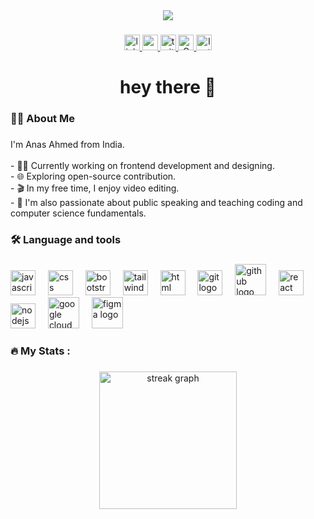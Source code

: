 <div align="center">
  <img src="https://github.com/user-attachments/assets/68e83f0e-f88e-44f1-9af0-0bfa11b81b07"  />
</div>

###

<div align="center">
   <a href="https://www.linkedin.com/in/anas-ahmed-4b2761240?lipi=urn%3Ali%3Apage%3Ad_flagship3_profile_view_base_contact_details%3BaFXUBdVCSMqHWd0e53Xrmw%3D%3D" target="_blank">
  <img src="https://img.shields.io/static/v1?message=LinkedIn&logo=linkedin&label=&color=0077B5&logoColor=white&labelColor=&style=for-the-badge" target="_blank" height="25" alt="linkedin logo"  />
  </a>
<a href="https://www.youtube.com/@anasrehberlik/featured" target="_blank">
  <img src="https://img.shields.io/static/v1?message=Youtube&logo=youtube&label=&color=FF1919&logoColor=white&labelColor=&style=for-the-badge" target="_blank" height="25" alt="youtube logo"  />
    </a>
    <a href="https://twitter.com/AnasRehberlik" target="_blank">
  <img src="https://img.shields.io/static/v1?message=Twitter&logo=twitter&label=&color=1DA1F2&logoColor=white&labelColor=&style=for-the-badge" target="_blank" height="25" alt="twitter logo"  />
  </a>
  <a href="mailto:anasahmedofficial3@gmail.com" target="_blank">
  <img src="https://img.shields.io/static/v1?message=Gmail&logo=gmail&label=&color=D14836&logoColor=white&labelColor=&style=for-the-badge" target="_blank" height="25" alt="Gmail logo"  />
</a>
<a href="https://www.instagram.com/anas_rehberlik/" target="_blank">
  <img src="https://img.shields.io/static/v1?message=Instagram&logo=instagram&label=&color=962fbf&logoColor=white&labelColor=&style=for-the-badge" target="_blank" height="25" alt="Instagram logo" />
</a>
</div>


###

<!-- <div align="center">
  <img src="https://visitor-badge.laobi.icu/badge?page_id=maurodesouza.maurodesouza&"  />
</div> -->



###

<h1 align="center">hey there 👋</h1>

###

<h3 align="left">👩‍💻  About Me</h3>

###

<p align="left">I'm Anas Ahmed from India.<br><br>-  👨‍💻 Currently working on frontend development and designing.<br>- 🌐 Exploring open-source contribution.<br>- 🎬 In my free time, I enjoy video editing.<br>- 🎤 I'm also passionate about public speaking and teaching coding and computer science fundamentals.
</p>

###

<h3 align="left">🛠 Language and tools</h3>

###

<div align="left">
  <img src="https://github.com/Anas-Rehberlik/Anas-Rehberlik/assets/116806081/ce2be939-a5a2-4ec5-b915-de5efde3a469" height="40" alt="javascript logo"  />
  <img width="12" />
  <img src="https://github.com/Anas-Rehberlik/Anas-Rehberlik/assets/116806081/b08550b2-725a-4575-8052-680380464b26" height="40" alt="css logo"  />
  <img width="12" />
  <img src="https://github.com/Anas-Rehberlik/Anas-Rehberlik/assets/116806081/40cb2f47-7c0d-483d-9468-045a3bbebb21" height="40" alt="bootstrap logo"  />
  <img width="12" />
  <img src="https://github.com/Anas-Rehberlik/Anas-Rehberlik/assets/116806081/3c5d3475-8172-40ca-83ed-233aaaaafc8a" height="40" alt="tailwind logo"  />
  <img width="12" />
  <img src="https://github.com/Anas-Rehberlik/Anas-Rehberlik/assets/116806081/1cfee15e-0fb0-48d6-86ba-a0f567b862fa" height="40" alt="html logo"  />
  <img width="12" />
  <img src="https://github.com/Anas-Rehberlik/Anas-Rehberlik/assets/116806081/cfbeaaed-841f-48f5-b45a-f4bc064edf40" height="40" alt="git logo"  />
  <img width="12" />
  <img src="https://github.com/Anas-Rehberlik/Anas-Rehberlik/assets/116806081/71b87e46-e4cc-4a04-bb1f-da8d2d2da631" height="50" alt="github logo"  />
  <img width="12" />
  <img src="https://github.com/Anas-Rehberlik/Anas-Rehberlik/assets/116806081/e4d9ecfd-1964-4181-93ef-47b3d303067c" height="40" alt="react logo"  />
  <img width="12" />
  <img src="https://github.com/Anas-Rehberlik/Anas-Rehberlik/assets/116806081/aa8f8d51-2799-4c81-a90c-066a73bd791c" height="40" alt="nodejs logo"  />
  <img width="12" />
  <img src="https://github.com/Anas-Rehberlik/Anas-Rehberlik/assets/116806081/2b66a365-1328-4cfb-8a90-af051ccde57d" height="50" alt="google cloud logo"  />
 <img width="12" />
   <img src="https://github.com/user-attachments/assets/51d15b04-b0d3-42d2-80fc-6154283559d9" height="50" alt="figma logo"  />
 <img width="12" />
</div>

###


<h3 align="left">🔥   My Stats :</h3>

###


<div align="center">
  <img src="https://streak-stats.demolab.com?user=Anas-Rehberlik&theme=dark" height="220" alt="streak graph"  />
</div>



###
